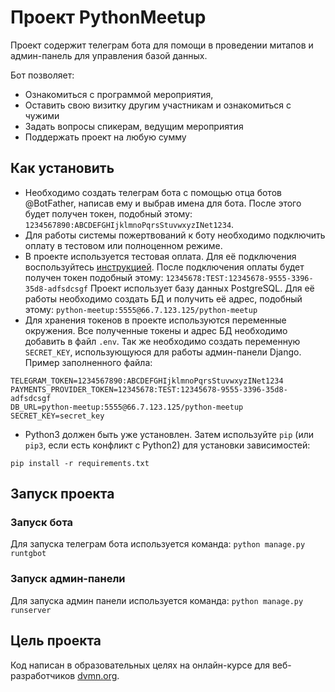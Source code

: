 # Проект PythonMeetup
Проект содержит телеграм бота для помощи в проведении митапов и админ-панель для управления базой данных.

Бот позволяет: 
- Ознакомиться с программой мероприятия,
- Оставить свою визитку другим участникам и ознакомиться с чужими
- Задать вопросы спикерам, ведущим мероприятия
- Поддержать проект на любую сумму
## Как установить
- Необходимо создать телеграм бота с помощью отца ботов @BotFather, написав ему и выбрав имена для бота. 
После этого будет получен токен, подобный этому: `1234567890:ABCDEFGHIjklmnoPqrsStuvwxyzINet1234`.
- Для работы системы пожертвований к боту необходимо подключить оплату в тестовом или полноценном режиме. 
- В проекте используется тестовая оплата. Для её подключения воспользуйтесь [инструкцией](https://core.telegram.org/bots/payments#getting-a-token).
После подключения оплаты будет получен токен подобный этому: `12345678:TEST:12345678-9555-3396-35d8-adfsdcsgf`
Проект использует базу данных PostgreSQL. Для её работы необходимо создать БД и получить её адрес,  подобный этому:
`python-meetup:5555@66.7.123.125/python-meetup`
- Для хранения токенов в проекте используются переменные окружения. Все полученные токены и адрес БД 
необходимо добавить в файл `.env`. Так же необходимо создать переменную `SECRET_KEY`, 
использующуюся для работы админ-панели Django. Пример заполненного файла:
```
TELEGRAM_TOKEN=1234567890:ABCDEFGHIjklmnoPqrsStuvwxyzINet1234
PAYMENTS_PROVIDER_TOKEN=12345678:TEST:12345678-9555-3396-35d8-adfsdcsgf
DB_URL=python-meetup:5555@66.7.123.125/python-meetup
SECRET_KEY=secret_key
```
- Python3 должен быть уже установлен.
Затем используйте `pip` (или `pip3`, если есть конфликт с Python2) для установки зависимостей:
```
pip install -r requirements.txt
```
## Запуск проекта
### Запуск бота
Для запуска телеграм бота используется команда:
`python manage.py runtgbot`
### Запуск админ-панели
Для запуска админ панели используется команда:
`python manage.py runserver`
## Цель проекта
Код написан в образовательных целях на онлайн-курсе для веб-разработчиков [dvmn.org](https://dvmn.org/).
